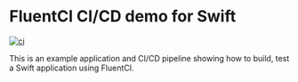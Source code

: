 # FluentCI CI/CD demo for Swift

[![ci](https://github.com/fluentci-demos/fluentci-demo-swift/actions/workflows/ci.yml/badge.svg)](https://github.com/fluentci-demos/fluentci-demo-swift/actions/workflows/ci.yml)

This is an example application and CI/CD pipeline showing how to build, test a Swift application using FluentCI.


